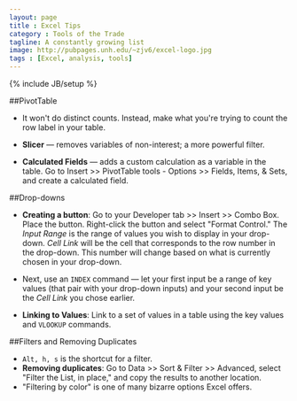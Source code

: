 ```yaml
---
layout: page
title : Excel Tips
category : Tools of the Trade
tagline: A constantly growing list
image: http://pubpages.unh.edu/~zjv6/excel-logo.jpg
tags : [Excel, analysis, tools]
---
```

{% include JB/setup %}

##PivotTable

-  It won't do distinct counts. Instead, make what you're trying to count the row label in your table.
  
- **Slicer** &#8212; removes variables of non-interest; a more powerful filter.
  
-  **Calculated Fields** &#8212; adds a custom calculation as a variable in the table. Go to Insert >> PivotTable tools - Options >> Fields, Items, &amp; Sets, and create a calculated field.

##Drop-downs

- **Creating a button**: Go to your Developer tab >> Insert >> Combo Box. Place the button. Right-click the button and select "Format Control." The *Input Range* is the range of values you wish to display in your drop-down. *Cell Link* will be the cell that corresponds to the row number in the drop-down. This number will change based on what is currently chosen in your drop-down. 
  
- Next, use an `INDEX` command &#8212; let your first input be a range of key values (that pair with your drop-down inputs) and your second input be the *Cell Link* you chose earlier.  
   
- **Linking to Values**: Link to a set of values in a table using the key values and `VLOOKUP` commands.

##Filters and Removing Duplicates

- `Alt, h, s` is the shortcut for a filter.
- **Removing duplicates**: Go to Data >> Sort &amp; Filter >> Advanced, select "Filter the List, in place," and copy the results to another location.
- "Filtering by color" is one of many bizarre options Excel offers.
